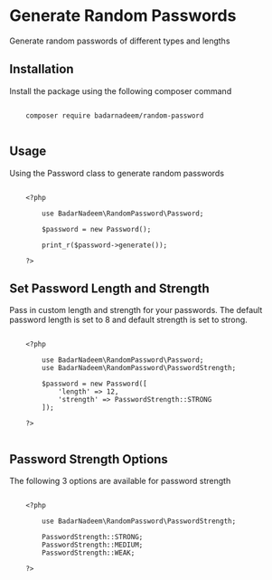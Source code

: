 # Generate Random Passwords

Generate random passwords of different types and lengths

## Installation

Install the package using the following composer command

```

    composer require badarnadeem/random-password


```

## Usage

Using the Password class to generate random passwords

```

    <?php

        use BadarNadeem\RandomPassword\Password;

        $password = new Password();

        print_r($password->generate());

    ?>

```

## Set Password Length and Strength

Pass in custom length and strength for your passwords. The default password length is set to 8 and default strength is set to strong.

```

    <?php

        use BadarNadeem\RandomPassword\Password;
        use BadarNadeem\RandomPassword\PasswordStrength;

        $password = new Password([
            'length' => 12,
            'strength' => PasswordStrength::STRONG
        ]);

    ?>


```

## Password Strength Options

The following 3 options are available for password strength

```

    <?php

        use BadarNadeem\RandomPassword\PasswordStrength;

        PasswordStrength::STRONG;
        PasswordStrength::MEDIUM;
        PasswordStrength::WEAK;

    ?>


```